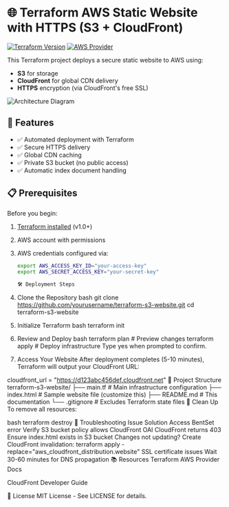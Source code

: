 # 🌐 Terraform AWS Static Website with HTTPS (S3 + CloudFront)

[![Terraform Version](https://img.shields.io/badge/terraform-%3E%3D1.0-blue)](https://www.terraform.io/)
[![AWS Provider](https://img.shields.io/badge/AWS-Provider-orange)](https://registry.terraform.io/providers/hashicorp/aws/latest)

This Terraform project deploys a secure static website to AWS using:
- **S3** for storage
- **CloudFront** for global CDN delivery
- **HTTPS** encryption (via CloudFront's free SSL)

![Architecture Diagram](https://via.placeholder.com/600x300?text=S3+%2B+CloudFront+Architecture)

## 🚀 Features

- ✅ Automated deployment with Terraform
- ✅ Secure HTTPS delivery
- ✅ Global CDN caching
- ✅ Private S3 bucket (no public access)
- ✅ Automatic index document handling

## 📋 Prerequisites

Before you begin:
1. [Terraform installed](https://developer.hashicorp.com/terraform/downloads) (v1.0+)
2. AWS account with permissions
3. AWS credentials configured via:
   ```bash
   export AWS_ACCESS_KEY_ID="your-access-key"
   export AWS_SECRET_ACCESS_KEY="your-secret-key"

   🛠️ Deployment Steps
1. Clone the Repository
bash
git clone https://github.com/yourusername/terraform-s3-website.git
cd terraform-s3-website
2. Initialize Terraform
bash
terraform init
3. Review and Deploy
bash
terraform plan  # Preview changes
terraform apply # Deploy infrastructure
Type yes when prompted to confirm.

4. Access Your Website
After deployment completes (5-10 minutes), Terraform will output your CloudFront URL:

cloudfront_url = "https://d123abc456def.cloudfront.net"
📂 Project Structure
terraform-s3-website/
├── main.tf          # Main infrastructure configuration
├── index.html       # Sample website file (customize this)
├── README.md        # This documentation
└── .gitignore       # Excludes Terraform state files
🧹 Clean Up
To remove all resources:

bash
terraform destroy
🚨 Troubleshooting
Issue	Solution
Access BentSet error	Verify S3 bucket policy allows CloudFront OAI
CloudFront returns 403	Ensure index.html exists in S3 bucket
Changes not updating?	Create CloudFront invalidation: terraform apply -replace="aws_cloudfront_distribution.website"
SSL certificate issues	Wait 30-60 minutes for DNS propagation
📚 Resources
Terraform AWS Provider Docs

CloudFront Developer Guide

📜 License
MIT License - See LICENSE for details.

